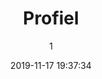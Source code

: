 ---
index: 7007
title: "Profiel"
subtitle: ""
author: 1
date: "2019-11-17 19:37:34"
date_gmt: "2019-11-17 17:37:34"
excerpt: ""
content: "[charitable_profile]"
status: "publish"
comment_status: "closed"
name: "profiel"
modified: "2019-11-17 19:41:02"
modified_gmt: "2019-11-17 17:41:02"
content_filtered: ""
parent: 296
guid: "https://www.artkidsfoundation.org/?page_id=7007"
type: "page"
comment_count: 0
categories: []
tags: []
---